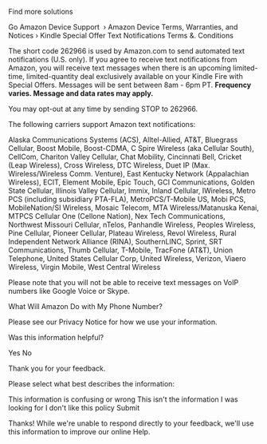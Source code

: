 Find more solutions

Go Amazon Device Support  › Amazon Device Terms, Warranties, and Notices › Kindle Special Offer Text Notifications Terms &. Conditions

The short code 262966 is used by Amazon.com to send automated text notifications (U.S. only). If you agree to receive text notifications from Amazon, you will receive text messages when there is an upcoming limited-time, limited-quantity deal exclusively available on your Kindle Fire with Special Offers. Messages will be sent between 8am - 6pm PT. **Frequency varies. Message and data rates may apply.**

You may opt-out at any time by sending STOP to 262966.

The following carriers support Amazon text notifications:

Alaska Communications Systems (ACS), Alltel-Allied, AT&T, Bluegrass Cellular, Boost Mobile, Boost-CDMA, C Spire Wireless (aka Cellular South), CellCom, Chariton Valley Cellular, Chat Mobility, Cincinnati Bell, Cricket (Leap Wireless), Cross Wireless, DTC Wireless, Duet IP (Max. Wireless/Wireless Comm. Venture), East Kentucky Network (Appalachian Wireless), ECIT, Element Mobile, Epic Touch, GCI Communications, Golden State Cellular, Illinois Valley Cellular, Immix, Inland Cellular, IWireless, Metro PCS (including subsidiary PTA-FLA), MetroPCS/T-Mobile US, Mobi PCS, MobileNation/SI Wireless, Mosaic Telecom, MTA Wireless/Matanuska Kenai, MTPCS Cellular One (Cellone Nation), Nex Tech Communications, Northwest Missouri Cellular, nTelos, Panhandle Wireless, Peoples Wireless, Pine Cellular, Pioneer Cellular, Plateau Wireless, Revol Wireless, Rural Independent Network Alliance (RINA), SouthernLINC, Sprint, SRT Communications, Thumb Cellular, T-Mobile, TracFone (AT&T), Union Telephone, United States Cellular Corp, United Wireless, Verizon, Viaero Wireless, Virgin Mobile, West Central Wireless

Please note that you will not be able to receive text messages on VoIP numbers like Google Voice or Skype.

What Will Amazon Do with My Phone Number?

Please see our Privacy Notice for how we use your information.

Was this information helpful?

Yes No

Thank you for your feedback.

Please select what best describes the information:

This information is confusing or wrong This isn't the information I was looking for I don't like this policy Submit

Thanks! While we're unable to respond directly to your feedback, we'll use this information to improve our online Help.